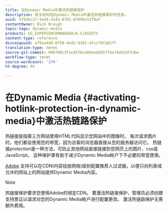 ```yaml
---
title: 在Dynamic Media中激活热链接保护
description: 有关如何在Dynamic Media中激活热链接保护的信息。
uuid: 5f93bc27-5edd-4143-8701-87896c52f0af
contentOwner: Rick Brough
topic-tags: dynamic-media
products: SG_EXPERIENCEMANAGER/6.5/ASSETS
content-type: reference
discoiquuid: a70aa448-0f58-4ed2-9381-afcc76fa827f
translation-type: tm+mt
source-git-commit: 996780c3fac85f0ce0deeddd5ff4e74e01df436e
workflow-type: tm+mt
source-wordcount: '174'
ht-degree: 0%

---
```



# 在Dynamic Media {#activating-hotlink-protection-in-dynamic-media}中激活热链路保护

热链接是指第三方网站使用HTML代码显示您网站中的图像时。 每次请求图片时，他们都会使用您的带宽，因为访客的浏览器直接从您的服务器访问它。 热链接&#x200B;*protection*&#x200B;是一种方法，可防止其他网站直接链接到您网页上的图片、css或JavaScript。 这种保护罩有助于减少Dynamic Media帐户下不必要的带宽使用。

[Adobe](https://helpx.adobe.com/support.html) 支持可以在CDN(内容投放网络)级别配置推荐人过滤器，以便只向列表域允许的网站上的网站提供Dynamic Media内容。

>[!NOTE]
>
>热链接保护要求您使用Adobe的绑定CDN。 要激活热链接保护，管理员必须创建支持票证以请求对您的Dynamic Media帐户进行配置更改。 激活热链路保护无需额外费用。
